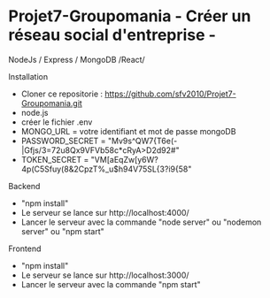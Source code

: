 # Projet7-Groupomania - Créer un réseau social d'entreprise -

NodeJs / Express / MongoDB /React/

Installation 
- Cloner ce repositorie : https://github.com/sfv2010/Projet7-Groupomania.git
- node.js
- créer le fichier .env 
- MONGO_URL = votre identifiant et mot de passe mongoDB
- PASSWORD_SECRET = "Mv9s^QW7{T6e(-|Gfjs/3=72u8Qx9VFVb58c*cRyA>D2d92#"
- TOKEN_SECRET = "VM[aEqZw[y6W?4p(C5Sfuy(8&2CpzT%_u$h94V75SL{3?i9{58"



Backend
- "npm install"
- Le serveur se lance sur http://localhost:4000/
- Lancer le serveur avec la commande "node server" ou "nodemon server" ou "npm start"

Frontend
- "npm install"
- Le serveur se lance sur http://localhost:3000/
- Lancer le serveur avec la commande "npm start"
